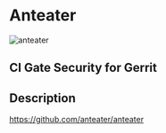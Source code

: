 # Anteater

![anteater](http://i.imgur.com/BPvV3Gz.png)

CI Gate Security for Gerrit
---------------------------

Description
-----------

https://github.com/anteater/anteater
